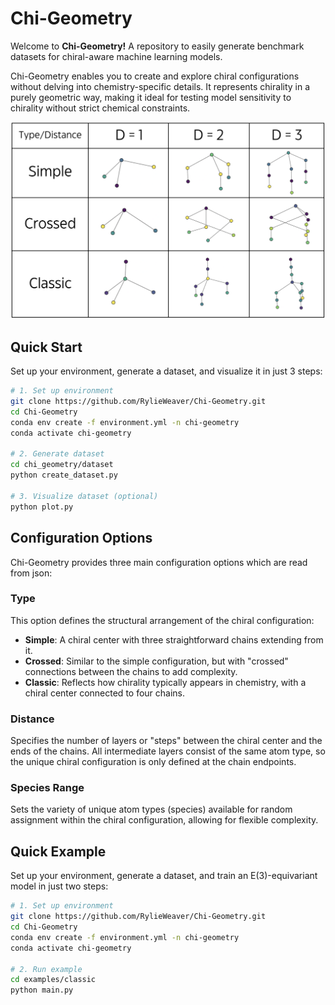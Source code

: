 # Chi-Geometry
Welcome to **Chi-Geometry!** A repository to easily generate benchmark datasets for chiral-aware machine learning models.

Chi-Geometry enables you to create and explore chiral configurations without delving into chemistry-specific details. It represents chirality in a purely geometric way, making it ideal for testing model sensitivity to chirality without strict chemical constraints.

![Chiral Configurations](images/configurations_table.png)


## Quick Start

Set up your environment, generate a dataset, and visualize it in just 3 steps:

```bash
# 1. Set up environment
git clone https://github.com/RylieWeaver/Chi-Geometry.git
cd Chi-Geometry
conda env create -f environment.yml -n chi-geometry
conda activate chi-geometry

# 2. Generate dataset
cd chi_geometry/dataset
python create_dataset.py

# 3. Visualize dataset (optional)
python plot.py
```


## Configuration Options

Chi-Geometry provides three main configuration options which are read from json:

### Type
This option defines the structural arrangement of the chiral configuration:
- **Simple**: A chiral center with three straightforward chains extending from it.
- **Crossed**: Similar to the simple configuration, but with "crossed" connections between the chains to add complexity.
- **Classic**: Reflects how chirality typically appears in chemistry, with a chiral center connected to four chains.

### Distance
Specifies the number of layers or "steps" between the chiral center and the ends of the chains. All intermediate layers consist of the same atom type, so the unique chiral configuration is only defined at the chain endpoints.

### Species Range
Sets the variety of unique atom types (species) available for random assignment within the chiral configuration, allowing for flexible complexity.


## Quick Example

Set up your environment, generate a dataset, and train an E(3)-equivariant model in just two steps:

```bash
# 1. Set up environment
git clone https://github.com/RylieWeaver/Chi-Geometry.git
cd Chi-Geometry
conda env create -f environment.yml -n chi-geometry
conda activate chi-geometry

# 2. Run example
cd examples/classic
python main.py
```

